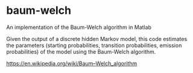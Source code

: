 # baum-welch
An implementation of the Baum-Welch algorithm in Matlab

Given the output of a discrete hidden Markov model, this code estimates the 
parameters (starting probabilities, transition probabilities, emission probabilities) of
the model using the Baum-Welch algorithm.

https://en.wikipedia.org/wiki/Baum–Welch_algorithm
